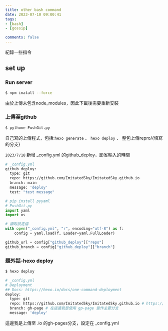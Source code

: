```yaml
---
title: other bash command
date: 2023-07-10 09:00:41
tags:
- [bash]
- [gossip]

comments: false
---
```

紀錄一些指令
## set up

### Run server

``` bash
$ npm inatall --force
```

由於上傳未包含node_modules，因此下載後需要重新安裝

### 上傳至github

``` bash
$ pythone PushGit.py
```

自己寫的上傳程式，包括:`hexo generate` 、 `hexo deploy` 、 整包上傳repro/{填寫的分支}

`2023/7/18` 新增 _config.yml 的github_deploy，節省輸入的時間

``` bash
# _config.yml
github_deploy:
  type: git
  repo: https://github.com/ImitatedSky/ImitatedSky.github.io
  branch: main
  message: 'deploy'
  test: "test message"
```

``` python
# pip install pyyaml
# PushGit.py
import yaml
import os

# 讀取設定檔
with open("_config.yml", "r", encoding="utf-8") as f:
    config = yaml.load(f, Loader=yaml.FullLoader)

github_url = config["github_deploy"]["repo"]
github_branch = config["github_deploy"]["branch"]

```


### 題外話-hexo deploy

``` bash
$ hexo deploy
```
``` bash
# _config.yml
# Deployment
## Docs: https://hexo.io/docs/one-command-deployment
deploy:
  type: git
  repo: https://github.com/ImitatedSky/ImitatedSky.github.io # https://github.com/[你的 GitHub 帳號]/[你的 GitHub 帳號].github.io.git
  branch: gh-page # 在這邊我是使用 gp-page 當作主要分支
  message: 'deploy'
```

這邊我是上傳至 .io 的gh-pages分支，設定在 _config.yml
